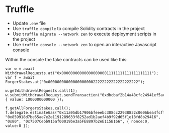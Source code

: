 # Truffle

- Update `.env` file
- Use `truffle compile` to compile Solidity contracts in the project
- Use `truffle migrate --network zen` to execute deployment scripts in the project
- Use `truffle console --network zen` to open an interactive Javascript console

Within the console the fake contracts can be used like this:

```
var w = await WithdrawalRequests.at("0x0000000000000000000011111111111111111111");
var f = await ForgerStakes.at("0x0000000000000000000022222222222222222222");

w.getWithdrawalRequests.call(1);
w.submitWithdrawalRequest.sendTransaction("0xdbcbaf2b14a48cfc24941ef5acfdac0a8c590255", { value: 1000000000000 });

f.getAllForgersStakes.call();
f.delegate.estimateGas("0x11a95db17906bfeeebc308cc22938832c0606bea4fcff1e1170083922a551588", "0x859918d7be65ae7e2e1191289633f8252ad1b2aef4b9f92d65f1e18fd8b29416", "0x80", "0x7507Cebb915af00019be3a5FE8897b2eE115B166", { nonce:0, value:0 });
```

